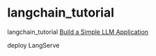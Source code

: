 # langchain_tutorial
langchain_tutorial
 [Build a Simple LLM Application](https://colab.research.google.com/github/niikun/langchain_tutorial/blob/main/Build_a_Simple_LLM_Application.ipynb)

 deploy LangServe
